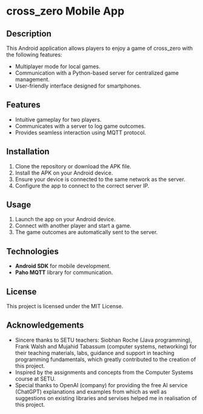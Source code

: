 # cross_zero Mobile App

## Description
This Android application allows players to enjoy a game of cross_zero with the following features:
- Multiplayer mode for local games.
- Communication with a Python-based server for centralized game management.
- User-friendly interface designed for smartphones.

## Features
- Intuitive gameplay for two players.
- Communicates with a server to log game outcomes.
- Provides seamless interaction using MQTT protocol.

## Installation
1. Clone the repository or download the APK file.
2. Install the APK on your Android device.
3. Ensure your device is connected to the same network as the server.
4. Configure the app to connect to the correct server IP.

## Usage
1. Launch the app on your Android device.
2. Connect with another player and start a game.
3. The game outcomes are automatically sent to the server.

## Technologies
- **Android SDK** for mobile development.
- **Paho MQTT** library for communication.

## License
This project is licensed under the MIT License.

## Acknowledgements
- Sincere thanks to SETU teachers: Siobhan Roche (Java programming), Frank Walsh and Mujahid Tabassum (computer systems, networking) for their teaching materials, labs, guidance and support in teaching programming fundamentals, which greatly contributed to the creation of this project.
- Inspired by the assignments and concepts from the Computer Systems course at SETU.
- Special thanks to OpenAI (company) for providing the free AI service (ChatGPT) explanations and examples from which as well as suggestions on existing libraries and servises helped me in realisation of this project.
